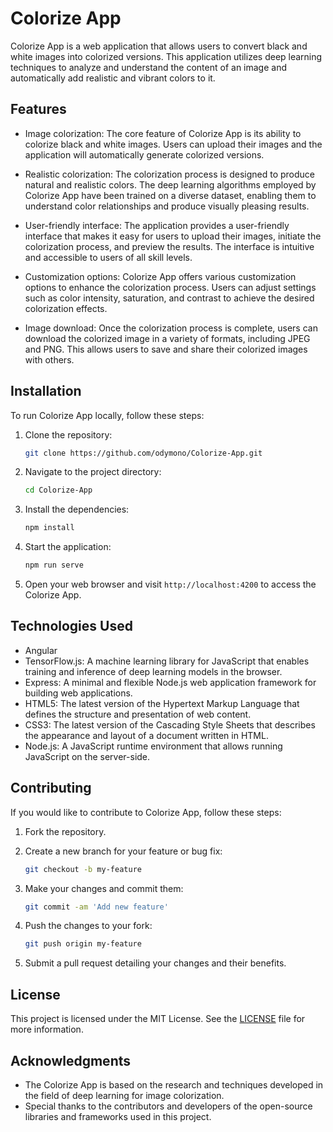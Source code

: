 # Colorize App

Colorize App is a web application that allows users to convert black and white images into colorized versions. This application utilizes deep learning techniques to analyze and understand the content of an image and automatically add realistic and vibrant colors to it.


## Features

- Image colorization: The core feature of Colorize App is its ability to colorize black and white images. Users can upload their images and the application will automatically generate colorized versions.

- Realistic colorization: The colorization process is designed to produce natural and realistic colors. The deep learning algorithms employed by Colorize App have been trained on a diverse dataset, enabling them to understand color relationships and produce visually pleasing results.

- User-friendly interface: The application provides a user-friendly interface that makes it easy for users to upload their images, initiate the colorization process, and preview the results. The interface is intuitive and accessible to users of all skill levels.

- Customization options: Colorize App offers various customization options to enhance the colorization process. Users can adjust settings such as color intensity, saturation, and contrast to achieve the desired colorization effects.

- Image download: Once the colorization process is complete, users can download the colorized image in a variety of formats, including JPEG and PNG. This allows users to save and share their colorized images with others.

## Installation

To run Colorize App locally, follow these steps:

1. Clone the repository:

   ```bash
   git clone https://github.com/odymono/Colorize-App.git
   ```

2. Navigate to the project directory:

   ```bash
   cd Colorize-App
   ```

3. Install the dependencies:

   ```bash
   npm install
   ```

4. Start the application:

   ```bash
   npm run serve
   ```

5. Open your web browser and visit `http://localhost:4200` to access the Colorize App.

## Technologies Used

- Angular
- TensorFlow.js: A machine learning library for JavaScript that enables training and inference of deep learning models in the browser.
- Express: A minimal and flexible Node.js web application framework for building web applications.
- HTML5: The latest version of the Hypertext Markup Language that defines the structure and presentation of web content.
- CSS3: The latest version of the Cascading Style Sheets that describes the appearance and layout of a document written in HTML.
- Node.js: A JavaScript runtime environment that allows running JavaScript on the server-side.

## Contributing

If you would like to contribute to Colorize App, follow these steps:

1. Fork the repository.

2. Create a new branch for your feature or bug fix:

   ```bash
   git checkout -b my-feature
   ```

3. Make your changes and commit them:

   ```bash
   git commit -am 'Add new feature'
   ```

4. Push the changes to your fork:

   ```bash
   git push origin my-feature
   ```

5. Submit a pull request detailing your changes and their benefits.

## License

This project is licensed under the MIT License. See the [LICENSE](LICENSE) file for more information.

## Acknowledgments

- The Colorize App is based on the research and techniques developed in the field of deep learning for image colorization.
- Special thanks to the contributors and developers of the open-source libraries and frameworks used in this project.
